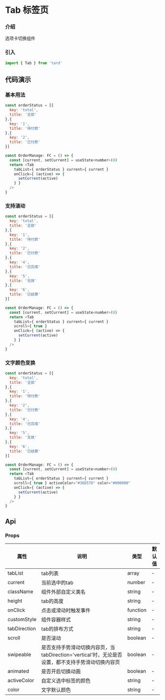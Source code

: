  
# Tab 标签页
### 介绍
选项卡切换组件
### 引入
```js
import { Tab } from 'tard'
```
## 代码演示
### 基本用法

```js
const orderStatus = [{
  key: 'total',
  title: '全部'
},{
  key: '1',
  title: '待付款'
},{
  key: '2',
  title: '已付款'
}]

const OrderManage: FC = () => {
  const [current, setCurrent] = useState<number>(0)
  return <Tab
    tabList={ orderStatus } current={ current }
    onClick={ (active) => {
      setCurrent(active)
    } }
  />
}
```

### 支持滚动

```js
const orderStatus = [{
  key: 'total',
  title: '全部'
},{
  key: '1',
  title: '待付款'
},{
  key: '2',
  title: '已付款'
},{
  key: '4',
  title: '已完成'
},{
  key: '5',
  title: '无效'
},{
  key: '6',
  title: '已结算'
}]

const OrderManage: FC = () => {
  const [current, setCurrent] = useState<number>(0)
  return <Tab
    tabList={ orderStatus } current={ current }
    scroll={ true }
    onClick={ (active) => {
      setCurrent(active)
    } }
  />
}
```

### 文字颜色变换

```js
const orderStatus = [{
  key: 'total',
  title: '全部'
},{
  key: '1',
  title: '待付款'
},{
  key: '2',
  title: '已付款'
},{
  key: '4',
  title: '已完成'
},{
  key: '5',
  title: '无效'
},{
  key: '6',
  title: '已结算'
}]

const OrderManage: FC = () => {
  const [current, setCurrent] = useState<number>(0)
  return <Tab
    tabList={ orderStatus } current={ current }
    scroll={ true } activeColor="#36D57D" color="#000000"
    onClick={ (active) => {
      setCurrent(active)
    } }
  />
}
```

## Api
### Props
|  属性   | 说明  | 类型 | 默认值 |
|  ----  | ----  | ---- | ---- |
| tabList | tab列表 | array | - |
| current | 当前选中的tab | number | - |
| className | 组件外部自定义类名 | string | - |
| height | tab的高度 | string | - |
| onClick | 点击或滑动时触发事件 | function | - |
| customStyle | 组件容器样式 | string | - |
| tabDirection | tab的排布方式 | string | - |
| scroll | 是否滚动 | boolean | - |
| swipeable | 是否支持手势滑动切换内容页，当tabDirection='vertical'时，无论是否设置，都不支持手势滑动切换内容页 | boolean | - |
| animated | 是否开启切换动画 | boolean | - |
| activeColor | 自定义选中标签的颜色 | string | - |
| color | 文字默认颜色 | string | - |
